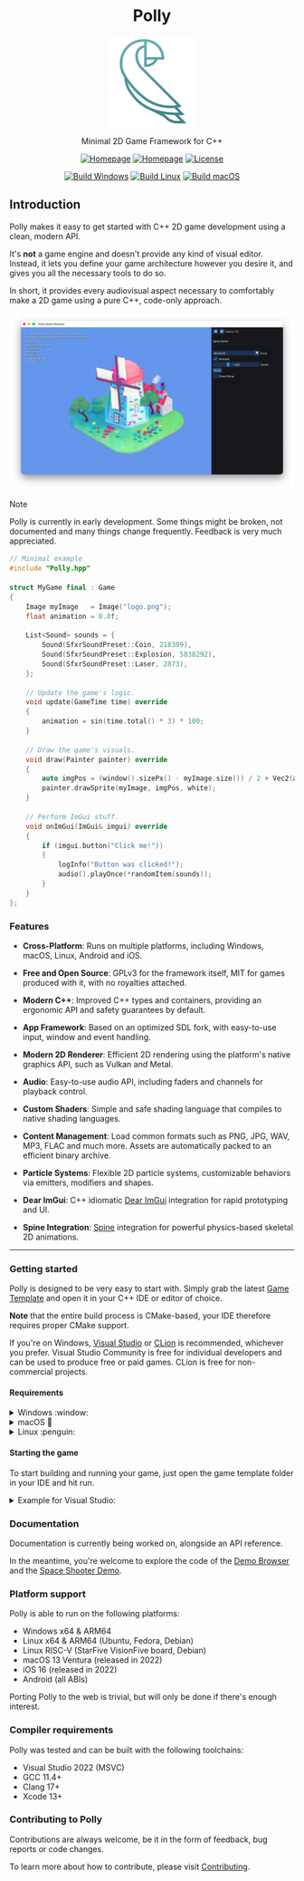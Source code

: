 <div class="title-block" style="text-align: center;" align="center">

# Polly

<p><img title="Polly logo" src="Misc/Logos/logo-squared.svg" width="160" height="160"></p>

Minimal 2D Game Framework for C++

[![Homepage](https://img.shields.io/badge/Homepage-polly2d.org-blue)](https://polly2d.org)
[![Homepage](https://img.shields.io/badge/Get%20Started-29B24F)](#getting-started)
[![License](https://img.shields.io/badge/license-GPLv3-green)](https://github.com/cdervis/Polly2D/blob/main/LICENSE.md)

[![Build Windows](https://github.com/cdervis/Polly2D/actions/workflows/build-windows.yml/badge.svg)](https://github.com/cdervis/Polly2D/actions/workflows/build-windows.yml)
[![Build Linux](https://github.com/cdervis/Polly2D/actions/workflows/build-linux.yml/badge.svg)](https://github.com/cdervis/Polly2D/actions/workflows/build-linux.yml)
[![Build macOS](https://github.com/cdervis/Polly2D/actions/workflows/build-macos.yml/badge.svg)](https://github.com/cdervis/Polly2D/actions/workflows/build-macos.yml)

</div>

## Introduction

Polly makes it easy to get started with C++ 2D game development using a clean, modern API.

It's **not** a game engine and doesn't provide any kind of visual editor.
Instead, it lets you define your game architecture however you desire it, and gives you all the necessary tools to do so.

In short, it provides every audiovisual aspect necessary to comfortably make a 2D game using a pure C++, code-only approach. 

![Cover image](Docs/Resources/cover-1.webp)

> [!NOTE]  
> Polly is currently in early development. Some things might be broken, not documented and many things change frequently.
> Feedback is very much appreciated.

```cpp
// Minimal example
#include "Polly.hpp"

struct MyGame final : Game
{
    Image myImage   = Image("logo.png");
    float animation = 0.0f;

    List<Sound> sounds = {
        Sound(SfxrSoundPreset::Coin, 218309),
        Sound(SfxrSoundPreset::Explosion, 5838292),
        Sound(SfxrSoundPreset::Laser, 2873),
    };

    // Update the game's logic.
    void update(GameTime time) override
    {
        animation = sin(time.total() * 3) * 100;
    }

    // Draw the game's visuals.
    void draw(Painter painter) override
    {
        auto imgPos = (window().sizePx() - myImage.size()) / 2 + Vec2(animation, 0);
        painter.drawSprite(myImage, imgPos, white);
    }

    // Perform ImGui stuff.
    void onImGui(ImGui& imgui) override
    {
        if (imgui.button("Click me!"))
        {
            logInfo("Button was clicked!");
            audio().playOnce(*randomItem(sounds));
        }
    }
};
```

### Features

- **Cross-Platform**: Runs on multiple platforms, including Windows, macOS, Linux, Android and iOS.

- **Free and Open Source**: GPLv3 for the framework itself, MIT for games produced with it, with no royalties attached.

- **Modern C++**: Improved C++ types and containers, providing an ergonomic API and safety guarantees by default.

- **App Framework**: Based on an optimized SDL fork, with easy-to-use input, window and event handling.

- **Modern 2D Renderer**: Efficient 2D rendering using the platform's native graphics API, such as Vulkan and Metal.

- **Audio**: Easy-to-use audio API, including faders and channels for playback control.

- **Custom Shaders**: Simple and safe shading language that compiles to native shading languages.

- **Content Management**: Load common formats such as PNG, JPG, WAV, MP3, FLAC and much more. Assets are automatically packed to an efficient binary archive.

- **Particle Systems**: Flexible 2D particle systems, customizable behaviors via emitters, modifiers and shapes.

- **Dear ImGui**: C++ idiomatic [Dear ImGui](https://github.com/ocornut/imgui) integration  for rapid prototyping and UI.

- **Spine Integration**: [Spine](https://esotericsoftware.com/) integration for powerful physics-based skeletal 2D animations.

---

### Getting started

Polly is designed to be very easy to start with.
Simply grab the latest [Game Template](https://github.com/cdervis/Polly2D/releases) and open it in your C++ IDE or editor of choice.

**Note** that the entire build process is CMake-based, your IDE therefore requires proper CMake support.

If you're on Windows, [Visual Studio](https://visualstudio.com) or [CLion](https://www.jetbrains.com/clion/) is recommended, whichever you prefer.
Visual Studio Community is free for individual developers and can be used to produce free or paid games. CLion is free for non-commercial projects.

#### Requirements

<details>
<summary>Windows :window:</summary>

Please ensure that [Git](https://git-scm.com/downloads/win) and [Python 3](https://www.python.org/downloads/windows/) are installed.

</details>

<details>
<summary>macOS </summary>
    
Please ensure that [Homebrew](https://github.com/Homebrew/brew/releases) is installed.

Then install Xcode via the [App Store](https://apps.apple.com/us/app/xcode/id497799835?mt=12) **or** via the command line:
```sh
xcode-select --install
```

Then install Git and CMake:
```sh
brew install git cmake
```

If you're **not** using CLion or another IDE / editor, you can generate an Xcode project for your game:
```sh
cmake -B build/xcode -G Xcode
open build/xcode/MyGame.xcodeproj
```

</details>

<details>
<summary>Linux :penguin:</summary>

On Linux, development libraries for e.g. X11, Wayland and ALSA are required.

##### Ubuntu and similar:
```sh
sudo apt install build-essential git make binutils pkg-config cmake ninja-build clang-format \
                 gnome-desktop-testing libasound2-dev libpulse-dev \
                 libaudio-dev libjack-dev libsndio-dev libx11-dev libxext-dev \
                 libxrandr-dev libxcursor-dev libxfixes-dev libxi-dev libxss-dev libxtst-dev \
                 libxkbcommon-dev libdrm-dev libgbm-dev libgl1-mesa-dev libgles2-mesa-dev \
                 libegl1-mesa-dev libdbus-1-dev libibus-1.0-dev libudev-dev
```

##### Fedora and similar:
```sh
sudo yum install gcc git-core make cmake ninja-build gcc-c++ pkg-config clang-tools-extra \
                 alsa-lib-devel pulseaudio-libs-devel nas-devel pipewire-devel \
                 libX11-devel libXext-devel libXrandr-devel libXcursor-devel libXfixes-devel \
                 libXi-devel libXScrnSaver-devel dbus-devel ibus-devel \
                 systemd-devel mesa-libGL-devel libxkbcommon-devel mesa-libGLES-devel \
                 mesa-libEGL-devel vulkan-devel wayland-devel wayland-protocols-devel \
                 libdrm-devel mesa-libgbm-devel libdecor-devel \
                 pipewire-jack-audio-connection-kit-devel \
```

</details>

#### Starting the game

To start building and running your game, just open the game template folder in your IDE and hit run.

<details>
<summary>Example for Visual Studio:</summary>
    
![Opening a CMake project in Visual Studio](Docs/Resources/vs-open-cmake.webp)

</details>

### Documentation

Documentation is currently being worked on, alongside an API reference.

In the meantime, you're welcome to explore the code of the [Demo Browser](https://github.com/cdervis/Polly2D/tree/main/Apps/DemoBrowser)
and the [Space Shooter Demo](https://github.com/cdervis/Polly2D/tree/main/Apps/SpaceShooter).

### Platform support

Polly is able to run on the following platforms:

- Windows x64 & ARM64
- Linux x64 & ARM64 (Ubuntu, Fedora, Debian)
- Linux RISC-V (StarFive VisionFive board, Debian)
- macOS 13 Ventura (released in 2022)
- iOS 16 (released in 2022)
- Android (all ABIs)

Porting Polly to the web is trivial, but will only be done if there's enough interest.

### Compiler requirements

Polly was tested and can be built with the following toolchains:
- Visual Studio 2022 (MSVC)
- GCC 11.4+
- Clang 17+
- Xcode 13+

### Contributing to Polly

Contributions are always welcome, be it in the form of feedback, bug reports or code changes.

To learn more about how to contribute, please visit [Contributing](CONTRIBUTING.md).

